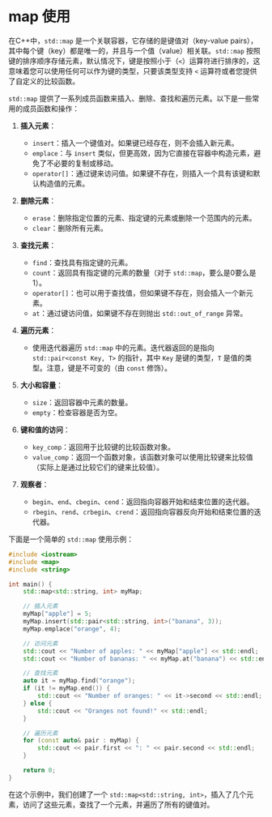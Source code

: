 # map 使用

在C++中，`std::map` 是一个关联容器，它存储的是键值对（key-value pairs），其中每个键（key）都是唯一的，并且与一个值（value）相关联。`std::map` 按照键的排序顺序存储元素，默认情况下，键是按照小于（`<`）运算符进行排序的，这意味着您可以使用任何可以作为键的类型，只要该类型支持 `<` 运算符或者您提供了自定义的比较函数。

`std::map` 提供了一系列成员函数来插入、删除、查找和遍历元素。以下是一些常用的成员函数和操作：

1. **插入元素**：
   - `insert`：插入一个键值对。如果键已经存在，则不会插入新元素。
   - `emplace`：与 `insert` 类似，但更高效，因为它直接在容器中构造元素，避免了不必要的复制或移动。
   - `operator[]`：通过键来访问值。如果键不存在，则插入一个具有该键和默认构造值的元素。

2. **删除元素**：
   - `erase`：删除指定位置的元素、指定键的元素或删除一个范围内的元素。
   - `clear`：删除所有元素。

3. **查找元素**：
   - `find`：查找具有指定键的元素。
   - `count`：返回具有指定键的元素的数量（对于 `std::map`，要么是0要么是1）。
   - `operator[]`：也可以用于查找值，但如果键不存在，则会插入一个新元素。
   - `at`：通过键访问值，如果键不存在则抛出 `std::out_of_range` 异常。

4. **遍历元素**：
   - 使用迭代器遍历 `std::map` 中的元素。迭代器返回的是指向 `std::pair<const Key, T>` 的指针，其中 `Key` 是键的类型，`T` 是值的类型。注意，键是不可变的（由 `const` 修饰）。

5. **大小和容量**：
   - `size`：返回容器中元素的数量。
   - `empty`：检查容器是否为空。

6. **键和值的访问**：
   - `key_comp`：返回用于比较键的比较函数对象。
   - `value_comp`：返回一个函数对象，该函数对象可以使用比较键来比较值（实际上是通过比较它们的键来比较值）。

7. **观察者**：
   - `begin`、`end`、`cbegin`、`cend`：返回指向容器开始和结束位置的迭代器。
   - `rbegin`、`rend`、`crbegin`、`crend`：返回指向容器反向开始和结束位置的迭代器。

下面是一个简单的 `std::map` 使用示例：

```cpp
#include <iostream>
#include <map>
#include <string>

int main() {
    std::map<std::string, int> myMap;

    // 插入元素
    myMap["apple"] = 5;
    myMap.insert(std::pair<std::string, int>("banana", 3));
    myMap.emplace("orange", 4);

    // 访问元素
    std::cout << "Number of apples: " << myMap["apple"] << std::endl;
    std::cout << "Number of bananas: " << myMap.at("banana") << std::endl; // 如果键不存在，at 会抛出异常

    // 查找元素
    auto it = myMap.find("orange");
    if (it != myMap.end()) {
        std::cout << "Number of oranges: " << it->second << std::endl;
    } else {
        std::cout << "Oranges not found!" << std::endl;
    }

    // 遍历元素
    for (const auto& pair : myMap) {
        std::cout << pair.first << ": " << pair.second << std::endl;
    }

    return 0;
}
```

在这个示例中，我们创建了一个 `std::map<std::string, int>`，插入了几个元素，访问了这些元素，查找了一个元素，并遍历了所有的键值对。
